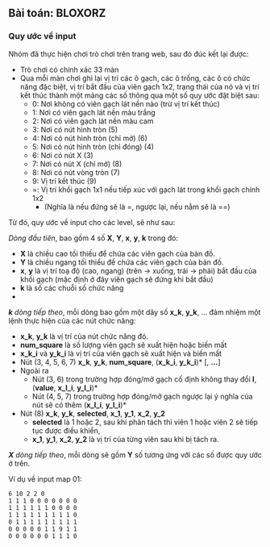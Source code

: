 ## Bài toán: BLOXORZ

### Quy ước về input
Nhóm đã thực hiện chơi trò chơi trên trang web, sau đó đúc kết lại được:
- Trò chơi có chính xác 33 màn
- Qua mỗi màn chơi ghi lại vị trí các ô gạch, các ô trống, các ô có chức năng đặc biệt, vị trí bắt đầu của viên gạch 
1x2, trạng thái của nó và vị trí kết thúc thành một mảng các số thông qua một số quy ước đặt biệt sau:
  - 0: Nơi không có viên gạch lát nền nào (trừ vị trí kết thúc)
  - 1: Nơi có viên gạch lát nền màu trắng
  - 2: Nơi có viên gạch lát nền màu cam 
  - 3: Nơi có nút hình tròn (5)
  - 4: Nơi có nút hình tròn (chỉ mở) (6)
  - 5: Nơi có nút hình tròn (chỉ đóng) (4)
  - 6: Nơi có nút X (3)
  - 7: Nơi có nút X (chỉ mở) (8)
  - 8: Nơi có nút vòng tròn (7)
  - 9: Vị trí kết thúc (9)
  - =: Vị trí khối gạch 1x1 nếu tiếp xúc với gạch lát trong khối gạch chính 1x2 
    - (Nghĩa là nếu đứng sẽ là =, ngược lại, nếu nằm sẽ là ==)

Từ đó, quy ước về input cho các level, sẽ như sau:

_Dòng đầu tiên_, bao gồm 4 số **X**, **Y**, **x**, **y**, **k** trong đó:
- **X** là chiều cao tối thiếu để chứa các viên gạch của bản đồ.
- **Y** là chiều ngang tối thiểu để chứa các viên gạch của bản đồ.
- **x**, **y** là vị trí toạ độ (cao, ngang) (trên -> xuống, trái -> phải) bắt đầu của khối gạch (mặc định ở đây viên gạch sẽ đứng khi bắt đầu)
- **k** là số các chuỗi số chức năng
- 
_**k** dòng tiếp theo_, mỗi dòng bao gồm một dãy số **x_k**, **y_k**, ... đảm nhiệm một lệnh thực hiện của các nút chức năng:
- **x_k**, **y_k** là vị trí của nút chức năng đó.
- **num_square** là số lượng viên gạch sẽ xuất hiện hoặc biến mất
- **x_k_i** và **y_k_i** là vị trí của viên gạch sẽ xuất hiện và biến mất
- Nút (3, 4, 5, 6, 7) **x_k**, **y_k**, **num_square**, (**x_k_i**, **y_k_i**)* \[, **...**\]
- Ngoài ra 
  - Nút (3, 6) trong trường hợp đóng/mở gạch cố định không thay đổi **l**, (**value**, **x_l_i**, **y_l_i**)*
  - Nút (4, 5, 7) trong trường hợp đóng/mở gạch ngược lại ý nghĩa của nút sẽ có thêm (**x_l_i**, **y_l_i**)*
- Nút (8) **x_k**, **y_k**, **selected**, **x_1**, **y_1**, **x_2**, **y_2**
  - **selected** là 1 hoặc 2, sau khi phân tách thì viên 1 hoặc viên 2 sẽ tiếp tục được điều khiển,
  - **x_1**, **y_1**, **x_2**, **y_2** là vị trí của từng viên sau khi bị tách ra.

_**X** dòng tiếp theo_, mỗi dòng sẽ gồm **Y** số tương ứng với các số được quy ước ở trên.




Ví dụ về input map 01:

```text
6 10 2 2 0
1 1 1 0 0 0 0 0 0 0
1 1 1 1 1 1 0 0 0 0
1 1 1 1 1 1 1 1 1 0
0 1 1 1 1 1 1 1 1 1
0 0 0 0 0 1 1 9 1 1
0 0 0 0 0 0 1 1 1 0
```
